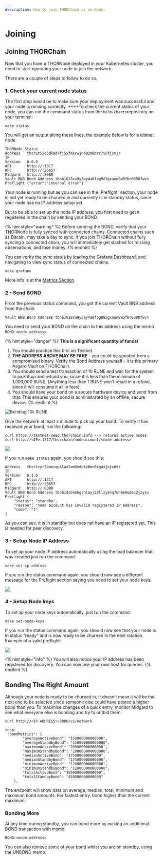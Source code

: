 ```yaml
---
description: How to join THORChain as an Node.
---
```


# Joining

## **Joining THORChain** 

Now that you have a THORNode deployed in your Kubernetes cluster, you need to start operating your node to join the network.

There are a couple of steps to follow to do so.

### 1. Check your current node status

The first step would be to make sure your deployment was successful and your node is running correctly. ****To check the current status of your node, you can run the command status from the `helm-charts`repository on your terminal:

```text
make status
```

  
You will get an output along those lines, the example below is for a testnet node:

```text
THORNode Status
Address   thor1t5jq5dk9d7fj5xfmkrwjn482m0drc7v6fjsmjr
IP
Version   0.0.0
API       http://:1317
RPC       http://:26657
Midgard   http://:8080
Vault BNB Bond Address tbnb1028va9y3ay4a0fpg983gxaen8w5fhr0080fwvn
Preflight {"error":"internal error"}
```

Your node is running but as you can see in the \`Preflight\` section, your node is not yet ready to be churned in and currently is in standby status, since your node has no IP address setup yet.

But to be able to set up the node IP address, you first need to get it registered in the chain by sending your BOND.

{% hint style="warning" %}
Before sending the BOND, verify that your THORNode is fully synced with connected chains. Connected chains such as Bitcoin, may take a day to sync. If you join THORChain without fully syncing a connected chain, you will immediately get slashed for missing observations, and lose money. 
{% endhint %}

You can verify the sync status by loading the Grafana Dashboard, and navigating to view sync status of connected chains. 

```text
make grafana
```

More info is at the [Metrics Section](https://docs.thorchain.org/thornodes/managing#access-metrics).

### 2 - Send BOND

From the previous status command, you got the current Vault BNB address from the chain:

```text
Vault BNB Bond Address tbnb1028va9y3ay4a0fpg983gxaen8w5fhr0080fwvn
```

You need to send your BOND on the chain to this address using the memo `BOND:<node-address>`.

{% hint style="danger" %}
**This is a significant quantity of funds!**

1. You should practice this first on Testnet.
2. **THE ADDRESS ABOVE MAY BE FAKE** - you could be spoofed from a compromised binary. Verify the Bond Address yourself - it is the primary Asgard Vault on THORChain. 
3. You should send a test transaction of 10 RUNE and wait for the system to pick it up and refund you, since it is less than the minimum of 1,000,000 RUNE. \(Anything less than 1 RUNE won't result in a refund, since it will consume it all in fees\). 
4. You should have your bond on a secure hardware device and send from that. This ensures your bond is administrated by an offline, secure device. 
{% endhint %}

![Bonding 10k RUNE](../.gitbook/assets/image%20%2824%29.png)

Give the network at least a minute to pick up your bond. To verify it has received your bond, run the following:

```text
curl https://testnet-seed.thorchain.info --> returns active nodes
curl http://<IP>:1317/thorchain/nodeaccount/<node-address>
```

![](../.gitbook/assets/image%20%2818%29.png)

If you run `make status` again, you should see this:

```text
Address   thor1ryr5eancepklax5am8mdpkx6mr0rg4xjnjx6zz
IP
Version   0.1.0
API       http://:1317
RPC       http://:26657
Midgard   http://:8080
Vault BNB Bond Address tbnb14z64mhgsnlayj28llzyehq7uh9e9u2ec2jzysu
Preflight { 
    "status": "standby", 
    "reason": "node account has invalid registered IP address", 
    "code": "1" 
}
```

As you can see, it is in standby but does not have an IP registered yet. This is needed for peer discovery. 

### 3 - Setup Node IP Address

To set up your node IP address automatically using the load balancer that was created just run the command:

```text
make set-ip-address
```

If you run the status command again, you should now see a different message for the Preflight section saying you need to set your node keys.

![](../.gitbook/assets/image%20%2817%29.png)

### 4 - Setup Node keys

To set up your node keys automatically, just run the command:

```text
make set-node-keys
```

If you run the status command again, you should now see that your node is in status “ready” and is now ready to be churned in the next rotation. Example of a valid preflight:

![](../.gitbook/assets/image%20%2821%29.png)

{% hint style="info" %}
You will also notice your IP address has been registered for discovery. You can now use your own host for queries. 
{% endhint %}

## Bonding The Right Amount

Although your node is ready to be churned in, it doesn’t mean it will be the next one to be selected since someone else could have posted a higher bond than you. To maximise changes of a quick entry, monitor Midgard to see what everyone else is bonding and try to outbid them:

```text
curl http://<IP-ADDRESS>:8080/v1/network

resp:
 "bondMetrics": {
        "averageActiveBond": "150000000000000",
        "averageStandbyBond": "150000000000000",
        "maximumActiveBond": "200000000000000",
        "maximumStandbyBond": "200000000000000",
        "medianActiveBond": "175000000000000",
        "medianStandbyBond": "175000000000000",
        "minimumActiveBond": "120000000000000",
        "minimumStandbyBond": "120000000000000",
        "totalActiveBond": "1500000000000000",
        "totalStandbyBond": "450000000000000"
    },
```

The endpoint will show data on average, median, total, minimum and maximum bond amounts. For fastest entry, bond higher than the current maximum. 

### Bonding More

At any time during standby, you can bond more by making an additional BOND transaction with memo:

`BOND:<node-address>`

You can also [remove some of your bond](https://docs.thorchain.org/thornodes/leaving) whilst you are on standby, using the UNBOND memo. 

